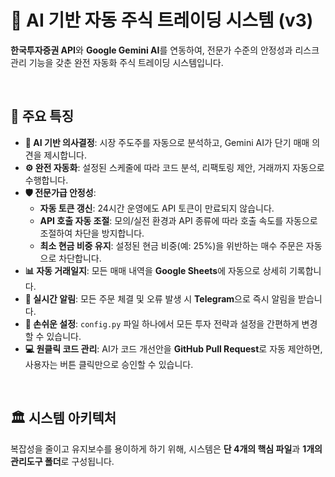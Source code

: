 # 🤖 AI 기반 자동 주식 트레이딩 시스템 (v3)

**한국투자증권 API**와 **Google Gemini AI**를 연동하여, 전문가 수준의 안정성과 리스크 관리 기능을 갖춘 완전 자동화 주식 트레이딩 시스템입니다.

<br>

## 🌟 주요 특징

-   **🧠 AI 기반 의사결정**: 시장 주도주를 자동으로 분석하고, Gemini AI가 단기 매매 의견을 제시합니다.
-   **⚙️ 완전 자동화**: 설정된 스케줄에 따라 코드 분석, 리팩토링 제안, 거래까지 자동으로 수행합니다.
-   **🛡️ 전문가급 안정성**:
    -   **자동 토큰 갱신**: 24시간 운영에도 API 토큰이 만료되지 않습니다.
    -   **API 호출 자동 조절**: 모의/실전 환경과 API 종류에 따라 호출 속도를 자동으로 조절하여 차단을 방지합니다.
    -   **최소 현금 비중 유지**: 설정된 현금 비중(예: 25%)을 위반하는 매수 주문은 자동으로 차단합니다.
-   **📊 자동 거래일지**: 모든 매매 내역을 **Google Sheets**에 자동으로 상세히 기록합니다.
-   **🔔 실시간 알림**: 모든 주문 체결 및 오류 발생 시 **Telegram**으로 즉시 알림을 받습니다.
-   **🔧 손쉬운 설정**: `config.py` 파일 하나에서 모든 투자 전략과 설정을 간편하게 변경할 수 있습니다.
-   **💻 원클릭 코드 관리**: AI가 코드 개선안을 **GitHub Pull Request**로 자동 제안하면, 사용자는 버튼 클릭만으로 승인할 수 있습니다.

<br>

## 🏛️ 시스템 아키텍처

복잡성을 줄이고 유지보수를 용이하게 하기 위해, 시스템은 **단 4개의 핵심 파일**과 **1개의 관리도구 폴더**로 구성됩니다. 